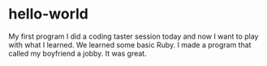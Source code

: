 # hello-world
My first program
I did a coding taster session today and now I want to play with what I learned.
We learned some basic Ruby.
I made a program that called my boyfriend a jobby. It was great.
